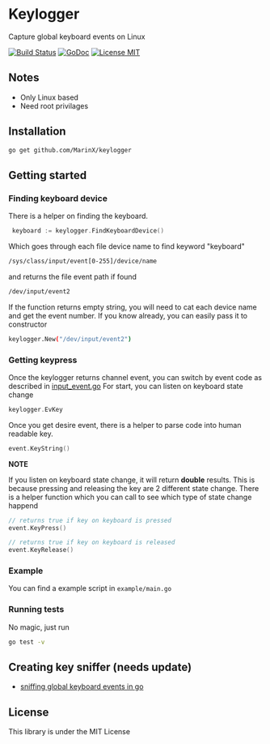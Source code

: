 # Keylogger

Capture global keyboard events on Linux

[![Build Status](https://travis-ci.org/MarinX/keylogger.svg?branch=master)](https://travis-ci.org/MarinX/keylogger)
[![GoDoc](https://godoc.org/github.com/MarinX/keylogger?status.svg)](https://godoc.org/github.com/MarinX/keylogger)
[![License MIT](https://img.shields.io/badge/license-MIT-brightgreen.svg?style=flat)](LICENSE)

## Notes
* Only Linux based
* Need root privilages

## Installation
```sh
go get github.com/MarinX/keylogger
```

## Getting started

### Finding keyboard device
There is a helper on finding the keyboard.
```go
 keyboard := keylogger.FindKeyboardDevice()
```
Which goes through each file device name to find keyword "keyboard"
```sh
/sys/class/input/event[0-255]/device/name
```
and returns the file event path if found
```sh
/dev/input/event2
```
If the function returns empty string, you will need to cat each device name and get the event number.
If you know already, you can easily pass it to constructor
```sh
keylogger.New("/dev/input/event2")
```

### Getting keypress
Once the keylogger returns channel event, you can switch by event code as described in [input_event.go](https://github.com/MarinX/keylogger/blob/master/input_event.go)
For start, you can listen on keyboard state change 
```go
keylogger.EvKey
```
Once you get desire event, there is a helper to parse code into human readable key.
```go
event.KeyString()
```
**NOTE**

If you listen on keyboard state change, it will return __double__ results.
This is because pressing and releasing the key are 2 different state change.
There is a helper function which you can call to see which type of state change happend
```go
// returns true if key on keyboard is pressed
event.KeyPress()

// returns true if key on keyboard is released
event.KeyRelease()
```

### Example
You can find a example script in ```example/main.go```

### Running tests
No magic, just run
```sh
go test -v
```

## Creating key sniffer (needs update)
* [sniffing global keyboard events in go](https://medium.com/@marin.basic02/sniffing-global-keyboard-events-in-go-e5497e618192/)


## License
This library is under the MIT License
